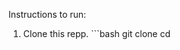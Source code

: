Instructions to run:

1. Clone this repp. ```bash
   git clone <repository-url>
   cd <repository-folder>

